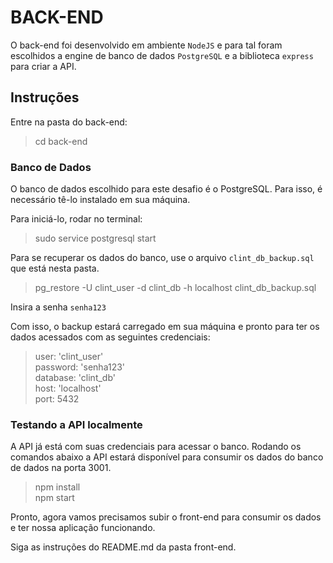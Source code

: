 # BACK-END

O back-end foi desenvolvido em ambiente `NodeJS` e para tal foram escolhidos a engine de banco de dados `PostgreSQL` e a biblioteca `express` para criar a API.

## Instruções

Entre na pasta do back-end:

> cd back-end

### Banco de Dados
O banco de dados escolhido para este desafio é o PostgreSQL. Para isso, é necessário tê-lo instalado em sua máquina.

Para iniciá-lo, rodar no terminal:
> sudo service postgresql start

Para se recuperar os dados do banco, use o arquivo `clint_db_backup.sql` que está nesta pasta.
> pg_restore -U clint_user -d clint_db -h localhost clint_db_backup.sql

Insira a senha `senha123`

Com isso, o backup estará carregado em sua máquina e pronto para ter os dados acessados com as seguintes credenciais:

> user: 'clint_user' \
> password: 'senha123' \
> database: 'clint_db' \
> host: 'localhost' \
> port: 5432

### Testando a API localmente
A API já está com suas credenciais para acessar o banco. Rodando os comandos abaixo a API estará disponível para consumir os dados do banco de dados na porta 3001. 

> npm install \
> npm start

Pronto, agora vamos precisamos subir o front-end para consumir os dados e ter nossa aplicação funcionando.

Siga as instruções do README.md da pasta front-end.
